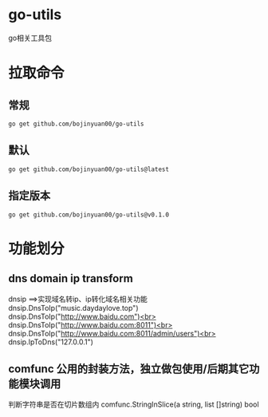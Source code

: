 # go-utils
go相关工具包

# 拉取命令
## 常规
```go get github.com/bojinyuan00/go-utils```
## 默认
```go get github.com/bojinyuan00/go-utils@latest```
## 指定版本
```go get github.com/bojinyuan00/go-utils@v0.1.0```

# 功能划分
## dns domain ip transform
dnsip ==>实现域名转ip、ip转化域名相关功能<br>
	dnsip.DnsToIp("music.daydaylove.top")<br>
	dnsip.DnsToIp("http://www.baidu.com")<br>
	dnsip.DnsToIp("http://www.baidu.com:8011")<br>
  	dnsip.DnsToIp("http://www.baidu.com:8011/admin/users")<br>
  	dnsip.IpToDns("127.0.0.1")

## comfunc 公用的封装方法，独立做包使用/后期其它功能模块调用
判断字符串是否在切片数组内 comfunc.StringInSlice(a string, list []string) bool
